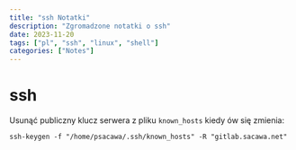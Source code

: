```yaml
---
title: "ssh Notatki"
description: "Zgromadzone notatki o ssh"
date: 2023-11-20
tags: ["pl", "ssh", "linux", "shell"]
categories: ["Notes"]
---
```


# ssh

Usunąć publiczny klucz serwera z pliku `known_hosts` kiedy ów się zmienia:

```
ssh-keygen -f "/home/psacawa/.ssh/known_hosts" -R "gitlab.sacawa.net"
```
